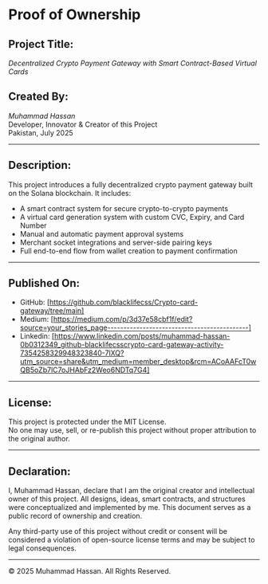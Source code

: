 # Proof of Ownership

## Project Title:
*Decentralized Crypto Payment Gateway with Smart Contract-Based Virtual Cards*

## Created By:
*Muhammad Hassan*  
Developer, Innovator & Creator of this Project  
Pakistan, July 2025

---

## Description:
This project introduces a fully decentralized crypto payment gateway built on the Solana blockchain. It includes:

- A smart contract system for secure crypto-to-crypto payments
- A virtual card generation system with custom CVC, Expiry, and Card Number
- Manual and automatic payment approval systems
- Merchant socket integrations and server-side pairing keys
- Full end-to-end flow from wallet creation to payment confirmation

---

## Published On:
- GitHub: [https://github.com/blacklifecss/Crypto-card-gateway/tree/main]
- Medium: [https://medium.com/p/3d37e58cbf1f/edit?source=your_stories_page--------------------------------------------]
- Linkedin: [https://www.linkedin.com/posts/muhammad-hassan-0b0312349_github-blacklifecsscrypto-card-gateway-activity-7354258329948323840-7lXQ?utm_source=share&utm_medium=member_desktop&rcm=ACoAAFcT0wQB5oZb7lC7oJHAbFz2Weo6NDTq7G4]

---

## License:
This project is protected under the MIT License.  
No one may use, sell, or re-publish this project without proper attribution to the original author.

---

## Declaration:
I, Muhammad Hassan, declare that I am the original creator and intellectual owner of this project. All designs, ideas, smart contracts, and structures were conceptualized and implemented by me. This document serves as a public record of ownership and creation.

Any third-party use of this project without credit or consent will be considered a violation of open-source license terms and may be subject to legal consequences.

---

© 2025 Muhammad Hassan. All Rights Reserved.
